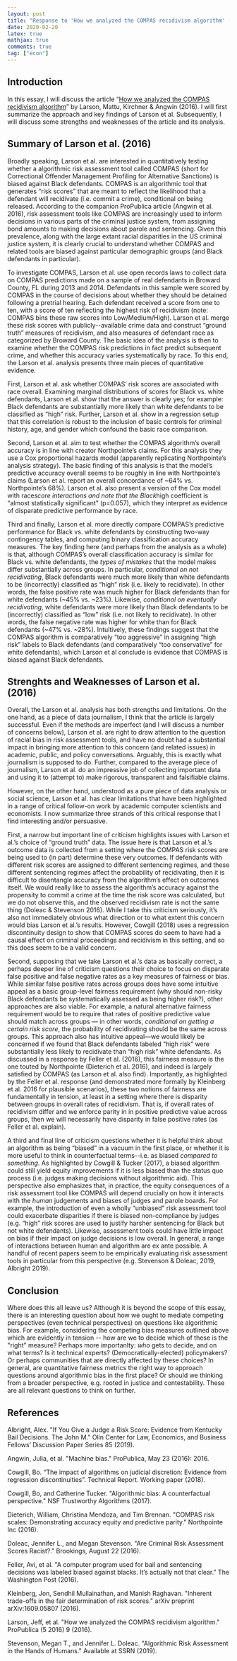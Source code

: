 ```yaml
---
layout: post
title: "Response to 'How we analyzed the COMPAS recidivism algorithm' (Larson et al.)"
date: 2020-02-20
latex: true
mathjax: true
comments: true
tag: ["econ"]
---
```


## Introduction

In this essay, I will discuss the article “[How we analyzed the COMPAS recidivism algorithm](https://www.propublica.org/article/how-we-analyzed-the-compas-recidivism-algorithm)” by Larson, Mattu, Kirchner & Angwin (2016). I will first summarize the approach and key findings of Larson et al. Subsequently, I will discuss some strengths and weaknesses of the article and its analysis.

## Summary of Larson et al. (2016)

Broadly speaking, Larson et al. are interested in quantitatively testing whether a algorithmic risk assessment tool called COMPAS (short for Correctional Offender Management Profiling for Alternative Sanctions) is biased against Black defendants. COMPAS is an algorithmic tool that generates “risk scores” that are meant to reflect the likelihood that a defendant will recidivate (i.e. commit a crime), conditional on being released. According to the companion ProPublica article (Angwin et al. 2016), risk assessment tools like COMPAS are increasingly used to inform decisions in various parts of the criminal justice system, from assigning bond amounts to making decisions about parole and sentencing. Given this prevalence, along with the large extant racial disparities in the US criminal justice system, it is clearly crucial to understand whether COMPAS and related tools are biased against particular demographic groups (and Black defendants in particular).

To investigate COMPAS, Larson et al. use open records laws to collect data on COMPAS predictions made on a sample of real defendants in Broward County, FL during 2013 and 2014. Defendants in this sample were scored by COMPAS in the course of decisions about whether they should be detained following a pretrial hearing. Each defendant received a score from one to ten, with a score of ten reflecting the highest risk of recidivism (note: COMPAS bins these raw scores into Low/Medium/High). Larson et al. merge these risk scores with publicly--available crime data and construct “ground truth” measures of recidivism, and also measures of defendant race as categorized by Broward County. The basic idea of the analysis is then to examine whether the COMPAS risk predictions in fact predict subsequent crime, and whether this accuracy varies systematically by race. To this end, the Larson et al. analysis presents three main pieces of quantitative evidence.

First, Larson et al. ask whether COMPAS’ risk scores are associated with race overall. Examining marginal distributions of scores for Black vs. white defendants, Larson et al. show that the answer is clearly yes; for example: Black defendants are substantially more likely than white defendants to be classified as “high” risk. Further, Larson et al. show in a regression setup that this correlation is robust to the inclusion of basic controls for criminal history, age, and gender which confound the basic race comparison.

Second, Larson et al. aim to test whether the COMPAS algorithm’s overall accuracy is in line with creator Northpointe’s claims. For this analysis they use a Cox proportional hazards model (apparently replicating Northpointe’s analysis strategy). The basic finding of this analysis is that the model’s predictive accuracy overall seems to be roughly in line with Northpointe’s claims (Larson et al. report an overall concordance of ~64% vs. Northpointe’s 68%). Larson et al. also present a version of the Cox model with race*score interactions and note that the Black*high coefficient is “almost statistically significant” (p=0.057), which they interpret as evidence of disparate predictive performance by race.

Third and finally, Larson et al. more directly compare COMPAS’s predictive performance for Black vs. white defendants by constructing two-way contingency tables, and computing binary classification accuracy measures. The key finding here (and perhaps from the analysis as a whole) is that, although COMPAS’s overall classification accuracy is similar for Black vs. white defendants, the _types of mistakes_ that the model makes differ substantially across groups. In particular, _conditional on not recidivating_, Black defendants were much more likely than white defendants to be (incorrectly) classified as “high” risk (i.e. likely to recidivate). In other words, the false positive rate was much higher for Black defendants than for white defendants (~45% vs. ~23%). Likewise, _conditional on eventually recidivating_, white defendants were more likely than Black defendants to be (incorrectly) classified as “low” risk (i.e. not likely to recidivate). In other words, the false negative rate was higher for white than for Black defendants (~47% vs. ~28%). Intuitively, these findings suggest that the COMPAS algorithm is comparatively “too aggressive” in assigning “high risk” labels to Black defendants (and comparatively “too conservative” for white defendants), which Larson et al conclude is evidence that COMPAS is biased against Black defendants.

## Strenghts and Weaknesses of Larson et al. (2016)

Overall, the Larson et al. analysis has both strengths and limitations. On the one hand, as a piece of data journalism, I think that the article is largely successful. Even if the methods are imperfect (and I will discuss a number of concerns below), Larson et al. are right to draw attention to the question of racial bias in risk assessment tools, and have no doubt had a substantial impact in bringing more attention to this concern (and related issues) in academic, public, and policy conversations. Arguably, this is exactly what journalism is supposed to do. Further, compared to the average piece of journalism, Larson et al. do an impressive job of collecting important data and using it to (attempt to) make rigorous, transparent and falsifiable claims.

However, on the other hand, understood as a pure piece of data analysis or social science, Larson et al. has clear limitations that have been highlighted in a range of critical follow-on work by academic computer scientists and economists. I now summarize three strands of this critical response that I find interesting and/or persuasive.

First, a narrow but important line of criticism highlights issues with Larson et al.’s choice of “ground truth” data. The issue here is that Larson et al.’s outcome data is collected from a setting where the COMPAS risk scores are being used to (in part) determine these very outcomes. If defendants with different risk scores are assigned to different sentencing regimes, and these different sentencing regimes affect the probability of recidivating, then it is difficult to disentangle accuracy from the algorithm’s effect on outcomes itself. We would really like to assess the algorithm’s accuracy against the propensity to commit a crime at the time the risk score was calculated, but we do not observe this, and the observed recidivism rate is not the same thing (Doleac & Stevenson 2016). While I take this criticism seriously, it’s also not immediately obvious what direction or to what extent this concern would bias Larson et al.’s results. However, Cowgill (2018) uses a regression discontinuity design to show that COMPAS scores do seem to have had a causal effect on criminal proceedings and recidivism in this setting, and so this does seem to be a valid concern.

Second, supposing that we take Larson et al.’s data as basically correct, a perhaps deeper line of criticism questions their choice to focus on disparate false positive and false negative rates as a key measures of fairness or bias. While similar false positive rates across groups does have some intuitive appeal as a basic group-level fairness requirement (why should non-risky Black defendants be systematically assessed as being higher risk?), other approaches are also viable. For example, a natural alternative fairness requirement would be to require that rates of positive predictive value should match across groups — in other words, _conditional on getting a certain risk score_, the probability of recidivating should be the same across groups. This approach also has intuitive appeal—we would likely be concerned if we found that Black defendants labeled “high risk” were substantially less likely to recidivate than “high risk” white defendants. As discussed in a response by Feller et al. (2016), this fairness measure is the one touted by Northpointe (Dieterich et al. 2016), and indeed is largely satisfied by COMPAS (as Larson et al. also find). Importantly, as highlighted by the Feller et al. response (and demonstrated more formally by Kleinberg et al. 2016 for plausible scenarios), these two notions of fairness are fundamentally in tension, at least in a setting where there is disparity between groups in overall rates of recidivism. That is, if overall rates of recidivism differ and we enforce parity in in positive predictive value across groups, then we will necessarily have disparity in false positive rates (as Feller et al. explain).

A third and final line of criticism questions whether it is helpful think about an algorithm as being “biased” in a vacuum in the first place, or whether it is more useful to think in counterfactual terms--i.e. as biased _compared to something_. As highlighted by Cowgill & Tucker (2017), a biased algorithm could still yield equity improvements if it is less biased than the status quo process (i.e. judges making decisions without algorithmic aid). This perspective also emphasizes that, in practice, the equity consequences of a risk assessment tool like COMPAS will depend crucially on how it interacts with the _human_ judgements and biases of judges and parole boards. For example, the introduction of even a wholly “unbiased” risk assessment tool could exacerbate disparities if there is biased non-compliance by judges (e.g. “high” risk scores are used to justify harsher sentencing for Black but not white defendants). Likewise, assessment tools could have little impact on bias if their impact on judge decisions is low overall. In general, a range of interactions between human and algorithm are ex ante possible. A handful of recent papers seem to be empirically evaluating risk assessment tools in particular from this perspective (e.g. Stevenson & Doleac, 2019, Albright 2019).

## Conclusion

Where does this all leave us? Although it is beyond the scope of this essay, there is an interesting question about how we ought to mediate competing perspectives (even technical perspectives) on questions like algorithmic bias. For example, considering the competing bias measures outlined above which are evidently in tension -- how are we to decide which of these is the "right" measure? Perhaps more importanlty: _who_ gets to decide, and on what terms? Is it technical experts? (Democratically-elected) policymakers? Or perhaps communities that are directly affected by these choices? In general, are quantitative fairness metrics the right way to approach questions around algorithmic bias in the first place? Or should we thinking from a broader perspective, e.g. rooted in justice and contestability. These are all relevant questions to think on further.

## References

Albright, Alex. "If You Give a Judge a Risk Score: Evidence from Kentucky Bail Decisions. The John M." Olin Center for Law, Economics, and Business Fellows’ Discussion Paper Series 85 (2019).

Angwin, Julia, et al. "Machine bias." ProPublica, May 23 (2016): 2016.

Cowgill, Bo. “The impact of algorithms on judicial discretion: Evidence from regression discontinuities”. Technical Report. Working paper (2018).

Cowgill, Bo, and Catherine Tucker. "Algorithmic bias: A counterfactual perspective." NSF Trustworthy Algorithms (2017).

Dieterich, William, Christina Mendoza, and Tim Brennan. "COMPAS risk scales: Demonstrating accuracy equity and predictive parity." Northpointe Inc (2016).

Doleac, Jennifer L., and Megan Stevenson. "Are Criminal Risk Assessment Scores Racist?." Brookings, August 22 (2016).

Feller, Avi, et al. "A computer program used for bail and sentencing decisions was labeled biased against blacks. It’s actually not that clear." The Washington Post (2016).

Kleinberg, Jon, Sendhil Mullainathan, and Manish Raghavan. "Inherent trade-offs in the fair determination of risk scores." arXiv preprint arXiv:1609.05807 (2016).

Larson, Jeff, et al. "How we analyzed the COMPAS recidivism algorithm." ProPublica (5 2016) 9 (2016).

Stevenson, Megan T., and Jennifer L. Doleac. "Algorithmic Risk Assessment in the Hands of Humans." Available at SSRN (2019).
